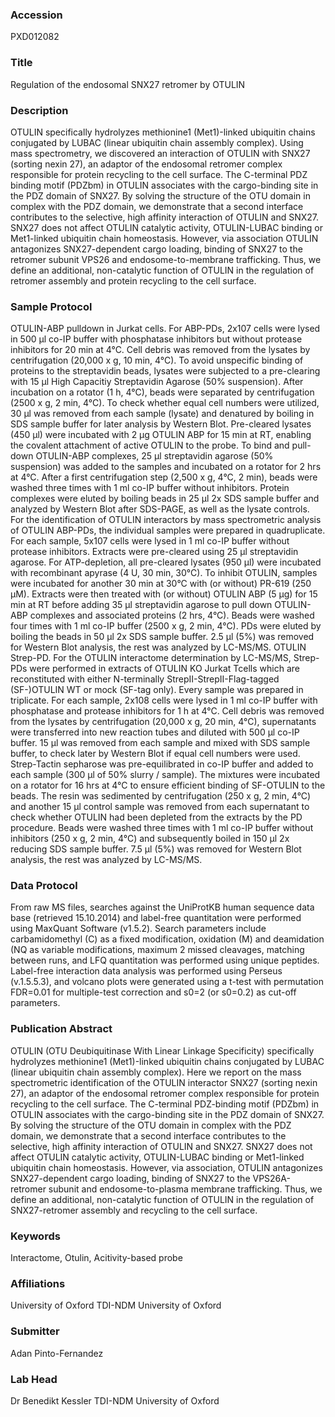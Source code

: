### Accession
PXD012082

### Title
Regulation of the endosomal SNX27 retromer by OTULIN

### Description
OTULIN specifically hydrolyzes methionine1 (Met1)-linked ubiquitin chains conjugated by LUBAC (linear ubiquitin chain assembly complex). Using mass spectrometry, we discovered an interaction of OTULIN with SNX27 (sorting nexin 27), an adaptor of the endosomal retromer complex responsible for protein recycling to the cell surface. The C-terminal PDZ binding motif (PDZbm) in OTULIN associates with the cargo-binding site in the PDZ domain of SNX27. By solving the structure of the OTU domain in complex with the PDZ domain, we demonstrate that a second interface contributes to the selective, high affinity interaction of OTULIN and SNX27. SNX27 does not affect OTULIN catalytic activity, OTULIN-LUBAC binding or Met1-linked ubiquitin chain homeostasis. However, via association OTULIN antagonizes SNX27-dependent cargo loading, binding of SNX27 to the retromer subunit VPS26 and endosome-to-membrane trafficking. Thus, we define an additional, non-catalytic function of OTULIN in the regulation of retromer assembly and protein recycling to the cell surface.

### Sample Protocol
OTULIN-ABP pulldown in Jurkat cells.  For ABP-PDs, 2x107 cells were lysed in 500 µl co-IP buffer with phosphatase inhibitors but without protease inhibitors for 20 min at 4°C. Cell debris was removed from the lysates by centrifugation (20,000 x g, 10 min, 4°C). To avoid unspecific binding of proteins to the streptavidin beads, lysates were subjected to a pre-clearing with 15 µl High Capacitiy Streptavidin Agarose (50% suspension). After incubation on a rotator (1 h, 4°C), beads were separated by centrifugation (2500 x g, 2 min, 4°C). To check whether equal cell numbers were utilized, 30 µl was removed from each sample (lysate) and denatured by boiling in SDS sample buffer for later analysis by Western Blot. Pre-cleared lysates (450 µl) were incubated with 2 µg OTULIN ABP for 15 min at RT, enabling the covalent attachment of active OTULIN to the probe. To bind and pull-down OTULIN-ABP complexes, 25 µl streptavidin agarose (50% suspension) was added to the samples and incubated on a rotator for 2 hrs at 4°C. After a first centrifugation step (2,500 x g, 4°C, 2 min), beads were washed three times with 1 ml co-IP buffer without inhibitors. Protein complexes were eluted by boiling beads in 25 µl 2x SDS sample buffer and analyzed by Western Blot after SDS-PAGE, as well as the lysate controls. For the identification of OTULIN interactors by mass spectrometric analysis of OTULIN ABP-PDs, the individual samples were prepared in quadruplicate. For each sample, 5x107 cells were lysed in 1 ml co-IP buffer without protease inhibitors. Extracts were pre-cleared using 25 µl streptavidin agarose. For ATP-depletion, all pre-cleared lysates (950 µl) were incubated with recombinant apyrase (4 U, 30 min, 30°C). To inhibit OTULIN, samples were incubated for another 30 min at 30°C with (or without) PR-619 (250 µM). Extracts were then treated with (or without) OTULIN ABP (5 µg) for 15 min at RT before adding 35 µl streptavidin agarose to pull down OTULIN-ABP complexes and associated proteins (2 hrs, 4°C). Beads were washed four times with 1 ml co-IP buffer (2500 x g, 2 min, 4°C). PDs were eluted by boiling the beads in 50 µl 2x SDS sample buffer. 2.5 µl (5%) was removed for Western Blot analysis, the rest was analyzed by LC-MS/MS.   OTULIN Strep-PD. For the OTULIN interactome determination by LC-MS/MS, Strep-PDs were performed in extracts of OTULIN KO Jurkat Tcells which are reconstituted with either N-terminally StrepII-StrepII-Flag-tagged (SF-)OTULIN WT or mock (SF-tag only). Every sample was prepared in triplicate. For each sample, 2x108 cells were lysed in 1 ml co-IP buffer with phosphatase and protease inhibitors for 1 h at 4°C. Cell debris was removed from the lysates by centrifugation (20,000 x g, 20 min, 4°C), supernatants were transferred into new reaction tubes and diluted with 500 µl co-IP buffer. 15 µl was removed from each sample and mixed with SDS sample buffer, to check later by Western Blot if equal cell numbers were used. Strep-Tactin sepharose was pre-equilibrated in co-IP buffer and added to each sample (300 µl of 50% slurry / sample). The mixtures were incubated on a rotator for 16 hrs at 4°C to ensure efficient binding of SF-OTULIN to the beads. The resin was sedimented by centrifugation (250 x g, 2 min, 4°C) and another 15 µl control sample was removed from each supernatant to check whether OTULIN had been depleted from the extracts by the PD procedure. Beads were washed three times with 1 ml co-IP buffer without inhibitors (250 x g, 2 min, 4°C) and subsequently boiled in 150 µl 2x reducing SDS sample buffer. 7.5 µl (5%) was removed for Western Blot analysis, the rest was analyzed by LC-MS/MS.

### Data Protocol
From raw MS files, searches against the UniProtKB human sequence data base (retrieved 15.10.2014) and label-free quantitation were performed using MaxQuant Software (v1.5.2). Search parameters include carbamidomethyl (C) as a fixed modification, oxidation (M) and deamidation (NQ as variable modifications, maximum 2 missed cleavages, matching between runs, and LFQ quantitation was performed using unique peptides. Label-free interaction data analysis was performed using Perseus (v.1.5.5.3), and volcano plots were generated using a t-test with permutation FDR=0.01 for multiple-test correction and s0=2 (or s0=0.2) as cut-off parameters.

### Publication Abstract
OTULIN&#xa0;(OTU Deubiquitinase With Linear Linkage Specificity) specifically hydrolyzes methionine1 (Met1)-linked ubiquitin chains conjugated by LUBAC (linear ubiquitin chain assembly complex). Here we report on the mass spectrometric identification of the OTULIN interactor SNX27 (sorting nexin 27), an adaptor of the endosomal retromer complex responsible for protein recycling to the cell surface. The C-terminal PDZ-binding motif (PDZbm) in OTULIN associates with the cargo-binding site in the PDZ domain of SNX27. By solving the structure of the OTU domain in complex with the PDZ domain, we demonstrate that a second interface contributes to the selective, high affinity interaction of OTULIN and SNX27. SNX27 does not affect OTULIN catalytic activity, OTULIN-LUBAC binding or Met1-linked ubiquitin chain homeostasis. However, via association, OTULIN antagonizes SNX27-dependent cargo loading, binding of SNX27 to the VPS26A-retromer subunit and endosome-to-plasma membrane trafficking. Thus, we define an additional, non-catalytic function of OTULIN in the regulation of SNX27-retromer assembly and recycling to the cell surface.

### Keywords
Interactome, Otulin, Acitivity-based probe

### Affiliations
University of Oxford
TDI-NDM University of Oxford

### Submitter
Adan Pinto-Fernandez

### Lab Head
Dr Benedikt Kessler
TDI-NDM University of Oxford


